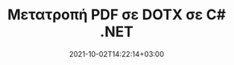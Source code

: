 ---
############################# Static ############################
layout: "autogen-gist"
date: 2021-10-02T14:22:14+03:00
draft: false
path: "el/total/net/conversion/pdf-to-dotx/"
other_out_formats: "DOC DOCX DOCM DOT DOTX DOTM TXT RTF HTML HTM MHTML MHT XLS XLSX XLSM XLSB XLT XLTX XLTM XLAM CSV TSV DIF SXC FODS PPT PPTX PPTM PPS PPSX PPSM POT POTX POTM ODT OTT OTP ODP ODS EMZ WMZ SVG SVGZ XPS TEX DCM WMF EMF BMP PNG GIF JPEG TIFF ICO WEBP JP2 TGA PSB PSD EPUB MD DICOM FODP JPG"
ad_headline: "Μετατροπή PDF σε DOTX | .NET"
ad_description: "Η πιο ακριβής λύση μετατροπής εγγράφων PDF σε DOTX για τις εφαρμογές σας .NET."

############################# Head ############################
head_title: "Μετατροπή PDF σε DOTX σε C# .NET – Γρήγορη μετατροπή PDF"
head_description: "Γρήγορη και ασφαλής μετατροπή PDF σε DOTX σε πλαίσια .NET & Mono – Μετατροπή PDF σε DOTX και 100+ άλλες μορφές αρχείων σε οποιονδήποτε τύπο εφαρμογής C#, VB.NET, ASP.NET & .NET Core."

############################# Header ############################
title: "Μετατροπή PDF σε DOTX σε C# .NET"
description: "Μετατρέψτε το PDF σε DOTX σε εφαρμογές C# .NET χρησιμοποιώντας ευέλικτες δυνατότητες μετατροπής εγγράφων για να προσαρμόσετε την εμφάνιση της μορφής εγγράφου που έχει μετατραπεί. Μετατρέψτε με ακρίβεια από αρχεία PDF σε έγγραφα επεξεργασίας κειμένου, υπολογιστικό φύλλο Excel, παρουσίαση PowerPoint, Photoshop, eBook, web και μορφές αρχείων εικόνας. Μετατρέψτε ολόκληρο το έγγραφο ή επιλέξτε συγκεκριμένες σελίδες του αρχείου PDF με βάση τους επιλεκτικούς αριθμούς σελίδων ή σειρές σελίδων και μετατρέψτε εύκολα σε ένα ευρύ φάσμα υποστηριζόμενων μορφών εγγράφων."

############################# SubMenu ############################
submenu:
    enable: false

############################# Content ############################
content:
    enable: true
    block:
    - title_left: "Πώς να μετατρέψετε PDF σε DOTX στο C# .NET"
      content_left: |
          Ακολουθήστε αυτά τα απλά βήματα για τη μετατροπή PDF σε DOTX στο .NET. Προβάλετε το έγγραφο που έχει μετατραπεί ως έχει ή αποδώστε το και εμφανίστε το ως HTML χωρίς τη χρήση εξωτερικού λογισμικού.

          -   Δημιουργήστε αντικείμενο **Converter** για να μετατρέψετε το έγγραφο PDF
          -   Ορίστε τις επιλογές μετατροπής για μορφή DOTX
          -   Καλέστε τη μέθοδο **Convert** της παρουσίας κλάσης **Converter** για μετατροπή σε DOTX
          -   Ορίστε επιλογές για το πρόγραμμα προβολής HTML
          -   Δημιουργήστε αντικείμενο **Viewer** για να προβάλετε το έγγραφο που έχει μετατραπεί ως HTML
          
      title_right: "Λήψεις & Οδηγίες Εγκατάστασης"
      content_right: |
          Απαιτείτε χώρους ονομάτων `GroupDocs.Conversion` και `GroupDocs.Viewer` για να μετατρέψετε αρχεία PDF σε ένα ευρύ φάσμα εικόνων και τύπων εγγράφων όπως Microsoft Office (Word, Excel, PowerPoint, Project, Outlook), OpenDocument, HTML και διαγράμματα CAD. Εξερευνήστε άλλα [.NET API για έγγραφα του Office](https://products.conholdate.com/total/net/) όπως προσφέρονται από το Conholdate.Total.
          
          Αποκτήστε τα αντίστοιχα αρχεία συναρμολόγησης από το [λήψεις](https://downloads.conholdate.com/total/net) ή λάβετε ολόκληρο το πακέτο από το [NuGet](https://www.nuget.org/packages/Conholdate.Total/) για να προσθέσετε το `Conholdate.Total για .NET` απευθείας στον χώρο εργασίας σας.
          
      gisthash: "d2247f969461c42ed50a02e53e93953a"
      gistfile: "pdf-to-word-conversion-and-html-viewer.cs"

    - title_left: "Μετατροπή PDF σε έγγραφα Word στο .NET"
      content_left: |
          Γίνεται ευκολότερη η μετατροπή από PDF σε έγγραφο Word σε εφαρμογές C# .NET με Conholdate.Total API. Το αρχείο PDF μετατρέπεται σε αρχείο Word (DOCX) με μορφοποίηση εγγράφου ως αρχείο προέλευσης. Μπορείτε εύκολα να επεξεργαστείτε το περιεχόμενο, όπως κείμενο, πίνακες, εικόνες και λίστες από το έγγραφο του Word που μετατράπηκε.

          -   Δημιουργήστε αντικείμενο κλάσης **Converter** και περάστε το αρχείο πηγής **PDF** σε αυτό
          -   Καλέστε τη μέθοδο **Convert** του αντικειμένου **Converter**
          -   Καθορίστε το **DOCX** ως την επιθυμητή μορφή εξόδου περνώντας το αντικείμενο **WordProcessingConvertOptions**
          -   Κλήση **Convert** της μεθόδου της κλάσης **Converter** για μετατροπή σε **DOCX**
          
      title_right: "Μετατροπή αρχείων που προστατεύονται με κωδικό πρόσβασης"
      content_right: |
          Σε ορισμένες περιπτώσεις, το μέγεθος του εγγράφου που έχει μετατραπεί είναι μεγαλύτερο και χρειάζεται χρόνος για να μετατραπεί. Από προεπιλογή, το έγγραφο που έχει μετατραπεί στην προσωρινή μνήμη αποθηκεύεται στην τοπική μονάδα δίσκου, αλλά το [Conholdate.Total for .NET](https://products.conholdate.com/total/net/) προσφέρει δυνατότητα προσαρμοσμένης εφαρμογής προσωρινής μνήμης χρησιμοποιώντας τη διεπαφή iCache για αποτελεσματική διαχείριση η μετατροπή της προσωρινής μνήμης έχει ως αποτέλεσμα τον δικό σας τρόπο. Επιταχύνει τη συνολική επαναλαμβανόμενη διαδικασία μετατροπής.
          
          Η [.NET PDF βιβλιοθήκη μετατροπών](https://products.groupdocs.com/conversion/net/) υποστηρίζει επίσης τη μετατροπή από και προς αρχεία με προστασία κωδικού πρόσβασης και τη συμπίεση των αποτελεσμάτων μετατροπής σε ZIP, RAR, 7Z, TAR, GZ και BZ2 μορφές αρχειοθέτησης.
          
      gisthash: "d2247f969461c42ed50a02e53e93953a"
      gistfile: "pdf-to-word-conversion.cs"

    - title_left: "Μετατροπή PDF σε Excel σε C# .NET"
      content_left: |
          Μετατρέψτε τα υπολογιστικά φύλλα PDF σε Excel χρησιμοποιώντας μερικές γραμμές κώδικα C# .NET. Τα περιεχόμενα ενός αρχείου PDF μετατρέπονται σε γραμμές και στήλες ενός φύλλου εργασίας του Excel που μπορούν να επεξεργαστούν εύκολα όπως μπορεί να χρειαστείτε. Ένα αρχείο PDF μπορεί να μετατραπεί σε αυτές τις μορφές υπολογιστικού φύλλου (XLS, XLSX, XLSM, XLSB, XLTX, XLT), OpenDocument (ODS, OTS) και Apple iWork Numbers.

          -   Δημιουργήστε αντικείμενο κλάσης **Converter** και περάστε το αρχείο πηγής **PDF** σε αυτό
          -   Καλέστε τη μέθοδο **Convert** του αντικειμένου **Converter**
          -   Καθορίστε το **XLSX** ως την επιθυμητή μορφή εξόδου περνώντας το αντικείμενο **SpreadsheetConvertOptions**
          -   Καλέστε τη μέθοδο **Convert** της παρουσίας κλάσης **Converter** για μετατροπή σε **XLSX**
        
      title_right: "Εξαγωγή πληροφοριών εγγράφου πηγής"
      content_right: |
          Η δυνατότητα εξαγωγής πληροφοριών εγγράφων όχι μόνο επιτρέπει τη λήψη των βασικών πληροφοριών σχετικά με το αρχείο προέλευσης του εγγράφου, αλλά υποστηρίζει επίσης την εξαγωγή ορισμένων πολύτιμων πληροφοριών σχετικά με τη μορφή αρχείου, όπως ημερομηνίες έναρξης και λήξης έργου ενός αρχείου Microsoft Project, τυχόν περιορισμούς εκτύπωσης σε ένα έγγραφο PDF, λίστα φακέλων που περικλείονται σε ένα αρχείο δεδομένων του Outlook κ.λπ.

          Μετατρέψτε δημοφιλείς μορφές αρχείων εγγράφων σε διαφορετικά λειτουργικά συστήματα όπως Windows, Linux ή macOS ενώ χρησιμοποιείτε πλατφόρμες όπως τα Windows Azure, Mono και Xamarin.
          
      gisthash: "d2247f969461c42ed50a02e53e93953a"
      gistfile: "pdf-to-excel-conversion.cs"

    - title_left: "Μετατροπή PDF σε PowerPoint σε C# .NET"
      content_left: |
          Η μετατροπή PDF σε διαφάνειες PowerPoint (PPT, PPTX) είναι πιο γρήγορη με το Conholdate.Total για API .NET. Μετά τη μετατροπή, μπορείτε εύκολα να επεξεργαστείτε τις παρουσιάσεις και τις διαφάνειες του PowerPoint στο Microsoft PowerPoint.

          -   Δημιουργήστε αντικείμενο κλάσης **Converter** και περάστε το αρχείο πηγής **PDF** σε αυτό
          -   Καλέστε τη μέθοδο **Convert** του αντικειμένου **Converter**
          -   Καθορίστε την **PPTX** ως την επιθυμητή μορφή εξόδου περνώντας το αντικείμενο **PresentationConvertOptions**
          -   Κλήση **Convert** της μεθόδου της κλάσης **Converter** για μετατροπή σε **PPTX**
          
      title_right: "Φόρτωση και μετατροπή εγγράφων που βρίσκονται από απόσταση"
      content_right: |
          Χρησιμοποιώντας το Conholdate.Total για .NET – οι προγραμματιστές μπορούν να φορτώσουν και να μετατρέψουν έγγραφα από διάφορες απομακρυσμένες τοποθεσίες και πόρους αποθήκευσης εγγράφων cloud, όπως Amazon S3, Microsoft Azure Blob, FTP, τοπικό δίσκο, ροή ή μια απλή διεύθυνση URL. Απλώς πρέπει να καθορίσετε τη μέθοδο για να αποκτήσετε απομακρυσμένη ροή εγγράφων και στη συνέχεια να τη μεταβιβάσετε στην κλάση Converter ως κατασκευαστή.
          
          Τα API Conholdate.Total για .NET είναι εγγενή στα Windows Forms, ASP.NET, WPF, WCF ή οποιονδήποτε τύπο εφαρμογής που βασίζεται σε .NET Framework 2.0 ή νεότερη έκδοση.
          
      gisthash: "d2247f969461c42ed50a02e53e93953a"
      gistfile: "pdf-to-powerpoint-conversion.cs"

    - title_left: "Μετατροπή PDF σε Εικόνες στο .NET"
      content_left: |
          Μετατρέψτε PDF σε μορφές εικόνας όπως JPG, PNG, GIF, BMP, TIFF και πολλές άλλες με ακριβή ποιότητα και ανάλυση εικόνας. Μεταμορφώστε ολόκληρο το αρχείο PDF ή επιλέξτε από ορισμένες επιλεγμένες σελίδες για μετατροπή σε εικόνες.

          -   Δημιουργήστε αντικείμενο κλάσης **Converter** και περάστε το αρχείο πηγής **PDF** σε αυτό
          -   Καλέστε τη μέθοδο **Convert** του αντικειμένου **Converter**
          -   Δηλώστε εκπρόσωπο του **SavePageStream** για να αποθηκεύσετε τη σελίδα του εγγράφου που έχει μετατραπεί σε ροή
          -   Καθορίστε **PNG** ως την επιθυμητή μορφή εξόδου περνώντας το αντικείμενο **ImageConvertOptions**
          -   Call **Convert** method of **Converter** class instance for conversion to **PNG**
          
      title_right: "Προσθήκη υδατογραφημάτων κειμένου ή εικόνας σε έγγραφα"
      content_right: |
          Μετατρέψτε με ακρίβεια έγγραφα ακριβώς όπως το αρχικό αρχείο και εφαρμόστε υδατογραφήματα κειμένου ή εικόνας στις σελίδες του εγγράφου που έχουν μετατραπεί. Σφραγίστε τα υδατογραφήματα έξυπνα χρησιμοποιώντας μια χούφτα επιλογών υδατογραφήματος για να διαχειριστείτε τη γραμματοσειρά, το χρώμα, το πλάτος, το ύψος, τη γωνία περιστροφής, τη διαφάνεια και την τοποθέτηση του υδατογραφήματος στο φόντο των σελίδων του εγγράφου.
          
          Ο αυτόματος εντοπισμός της μορφής του εγγράφου προέλευσης είναι ένα άλλο χρήσιμο χαρακτηριστικό για την ανάκτηση της ίδιας της επέκτασης αρχείου σε ορισμένες περιπτώσεις όπου το αρχείο προέλευσης παρουσιάζεται με τη μορφή ροής bytes. Οι προγραμματιστές μπορούν επίσης να λάβουν μια πλήρη λίστα με όλες τις υποστηριζόμενες μορφές μετατροπής κατά τη μετατροπή ενός εγγράφου σε άλλη μορφή αρχείου καλώντας τη μέθοδο GetPossibleConversions του αντικειμένου Converter.
          
      gisthash: "d2247f969461c42ed50a02e53e93953a"
      gistfile: "pdf-to-image-conversion.cs"

############################# About Formats ############################
about_formats:
    enable: false
############################# More Formats ############################
more_formats:
    enable: true
    auto: false
    other_out_formats: DOC DOCX DOCM DOT DOTX DOTM TXT RTF HTML HTM MHTML MHT XLS XLSX XLSM XLSB XLT XLTX XLTM XLAM CSV TSV DIF SXC FODS PPT PPTX PPTM PPS PPSX PPSM POT POTX POTM ODT OTT OTP ODP ODS EMZ WMZ SVG SVGZ XPS TEX DCM WMF EMF BMP PNG GIF JPEG TIFF ICO WEBP JP2 TGA PSB PSD EPUB MD DICOM FODP JPG
############################# Back to top ###############################
back_to_top:
  enable: true
---